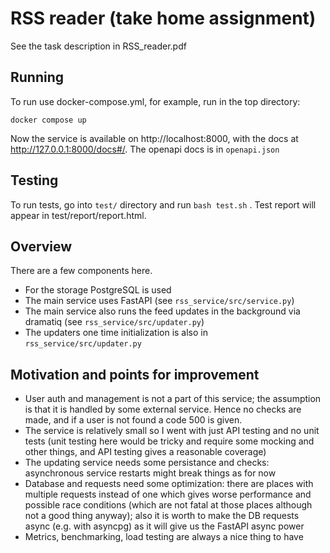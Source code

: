 # RSS reader (take home assignment)

See the task description in RSS_reader.pdf

## Running

To run use docker-compose.yml, for example, run in the top directory:
```
docker compose up
```
Now the service is available on http://localhost:8000, with the docs at http://127.0.0.1:8000/docs#/.
The openapi docs is in `openapi.json`

## Testing

To run tests, go into `test/` directory and run `bash test.sh` . Test report will appear in test/report/report.html.

## Overview

There are a few components here.

- For the storage PostgreSQL is used
- The main service uses FastAPI (see `rss_service/src/service.py`)
- The main service also runs the feed updates in the background via dramatiq (see `rss_service/src/updater.py`)
- The updaters one time initialization is also in `rss_service/src/updater.py`


## Motivation and points for improvement

- User auth and management is not a part of this service; the assumption is that it is handled by some external service. Hence no checks are made, and if a user is not found a code 500 is given.
- The service is relatively small so I went with just API testing and no unit tests (unit testing here would be tricky and require some mocking and other things, and API testing gives a reasonable coverage)
- The updating service needs some persistance and checks: asynchronous service restarts might break things as for now
- Database and requests need some optimization: there are places with multiple requests instead of one which gives worse performance and possible race conditions (which are not fatal at those places although not a good thing anyway); also it is worth to make the DB requests async (e.g. with asyncpg) as it will give us the FastAPI async power
- Metrics, benchmarking, load testing are always a nice thing to have